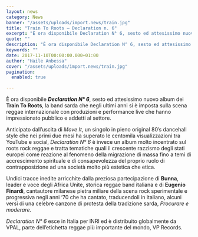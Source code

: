 ```yaml
---
layout: news
category: News
banner: "/assets/uploads/import.news/train.jpg"
title: "Train To Roots – Declaration n. 6"
excerpt: "È ora disponibile Declaration N° 6, sesto ed attesissimo nuovo album dei Train To Roots, la band sarda che negli ultimi anni si è imposta sulla scena reggae internazionale con produzioni e performance live che hanno impressionato pubblico e addetti al settore. Anticipato dall’uscita di Move It, un singolo in pieno original 80’s dancehall style che nei primi [&hellip"
quote: ""
description: "È ora disponibile Declaration N° 6, sesto ed attesissimo nuovo album dei Train To Roots, la band sarda che negli ultimi anni si è imposta sulla scena reggae internazionale con produzioni e performance live che hanno impressionato pubblico e addetti al settore. Anticipato dall’uscita di Move It, un singolo in pieno original 80’s dancehall style che nei primi [&hellip"
keywords: ""
date: 2017-11-10T00:00:00.000+01:00
author: "Haile Anbessa"
cover: "/assets/uploads/import.news/train.jpg"
pagination:
  enabled: true

---
```


È ora disponibile _**Declaration N° 6**_, sesto ed attesissimo nuovo album dei **Train To Roots**, la band sarda che negli ultimi anni si è imposta sulla scena reggae internazionale con produzioni e performance live che hanno impressionato pubblico e addetti al settore.

Anticipato dall’uscita di _Move It_, un singolo in pieno original 80’s dancehall style che nei primi due mesi ha superato le centomila visualizzazioni tra YouTube e social, _Declaration N° 6_ è invece un album molto incentrato sul roots rock reggae e tratta tematiche quali il crescente razzismo degli stati europei come reazione al fenomeno della migrazione di massa fino a temi di accrescimento spirituale e di consapevolezza del proprio ruolo di contrapposizione ad una società molto più estetica che etica.

Undici tracce inedite arricchite dalla preziosa partecipazione di **Bunna**, leader e voce degli Africa Unite, storica reggae band italiana e di **Eugenio Finardi**, cantautore milanese pietra miliare della scena rock sperimentale e progressiva negli anni ‘70 che ha cantato, traducendoli in italiano, alcuni versi di una celebre canzone di protesta della tradizione sarda, _Procurare e moderare_.

_Declaration N° 6_ esce in Italia per INRI ed è distribuito globalmente da VPAL, parte dell’etichetta reggae più importante del mondo, VP Records.